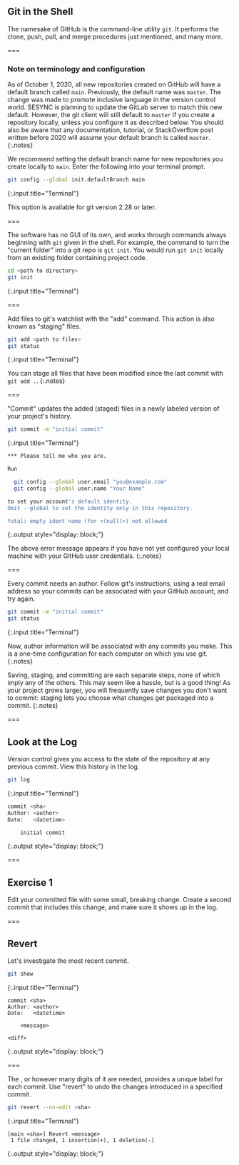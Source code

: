 ---
---

## Git in the Shell

The namesake of GitHub is the command-line utility `git`. It performs
the clone, push, pull, and merge procedures just mentioned, and many
more.

===

### Note on terminology and configuration

As of October 1, 2020, all new repositories created on GitHub will have a default branch
called `main`. Previously, the default name was `master`. The change was
made to promote inclusive language in the version control world. SESYNC is planning to update 
the GitLab server to match this new default. However, the git client will still
default to `master` if you create a repository locally, unless you configure it as
described below.
You should also be aware that any documentation, tutorial, or StackOverflow
post written before 2020 will assume your default branch is called `master`. 
{:.notes}

We recommend setting the default branch name for new repositories you create 
locally to `main`. Enter the following into your terminal prompt. 

~~~bash
git config --global init.defaultBranch main
~~~
{:.input title="Terminal"}

This option is available for git version 2.28 or later.

===

The software has no GUI of its own, and works through commands always beginning with `git` given in the shell. 
For example, the command to turn the "current folder" into a git repo is `git init`.
You would run `git init` locally from an existing folder containing project code.

~~~bash
cd <path to directory>
git init
~~~
{:.input title="Terminal"}

===

Add files to git's watchlist with the "add" command. This action is also known as "staging" files.

~~~bash
git add <path to files>
git status
~~~
{:.input title="Terminal"}

You can stage all files that have been modified since the last commit with `git add .`.
{:.notes}

===

"Commit" updates the added (staged) files in a newly labeled version of your project's history.


~~~bash
git commit -m "initial commit"
~~~
{:.input title="Terminal"}

~~~bash
*** Please tell me who you are.

Run

  git config --global user.email "you@example.com"
  git config --global user.name "Your Name"

to set your account's default identity.
Omit --global to set the identity only in this repository.

fatal: empty ident name (for <(null)>) not allowed
~~~
{:.output style="display: block;"}

The above error message appears if you have not yet configured your local machine with
your GitHub user credentials.
{:.notes}

===

Every commit needs an author. Follow git's instructions, using a
real email address so your commits can be associated with your
GitHub account, and try again.


~~~bash
git commit -m "initial commit"
git status
~~~
{:.input title="Terminal"}

Now, author information will be associated with any commits you make.
This is a one-time configuration for each computer on which you use git.
{:.notes}

Saving, staging, and committing are each separate steps, none of which imply any
of the others. This may seem like a hassle, but is a good thing! As your project
grows larger, you will frequently save changes you don't want to commit: staging
lets you choose what changes get packaged into a commit.
{:.notes}

===

## Look at the Log

Version control gives you access to the state of the repository at any previous commit. View this history in the log.


~~~bash
git log
~~~
{:.input title="Terminal"}

~~~bash
commit <sha>
Author: <author>
Date:   <datetime>

    initial commit
~~~
{:.output style="display: block;"}

===

## Exercise 1

Edit your committed file with some small, breaking change. Create a second commit that includes this change, and make sure it shows up in the log.

===

## Revert

Let's investigate the most recent commit.


~~~bash
git show
~~~
{:.input title="Terminal"}
~~~
commit <sha>
Author: <author>
Date:   <datetime>

    <message>

<diff>
~~~
{:.output style="display: block;"}

===

The <sha>, or however many digits of it are needed, provides a unique label for
each commit. Use "revert" to undo the changes introduced in a specified commit.


~~~bash
git revert --no-edit <sha>
~~~
{:.input title="Terminal"}
~~~
[main <sha>] Revert <message>
 1 file changed, 1 insertion(+), 1 deletion(-)
~~~
{:.output style="display: block;"}
